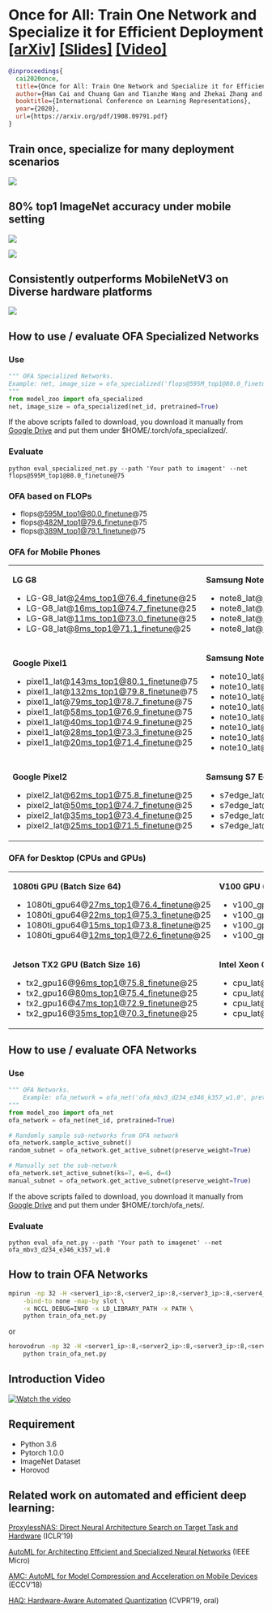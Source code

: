 # Once for All: Train One Network and Specialize it for Efficient Deployment [[arXiv]](https://arxiv.org/abs/1908.09791) [[Slides]](https://hanlab.mit.edu/files/OnceForAll/OFA%20Slides.pdf) [[Video]](https://youtu.be/a_OeT8MXzWI)
```BibTex
@inproceedings{
  cai2020once,
  title={Once for All: Train One Network and Specialize it for Efficient Deployment},
  author={Han Cai and Chuang Gan and Tianzhe Wang and Zhekai Zhang and Song Han},
  booktitle={International Conference on Learning Representations},
  year={2020},
  url={https://arxiv.org/pdf/1908.09791.pdf}
}
```

## Train once, specialize for many deployment scenarios
![](figures/overview.png)

## 80% top1 ImageNet accuracy under mobile setting
![](figures/cnn_imagenet_new.png)

![](figures/imagenet_80_acc.png)

## Consistently outperforms MobileNetV3 on Diverse hardware platforms
![](figures/diverse_hardware.png)

## How to use / evaluate **OFA Specialized Networks** 
### Use
```python
""" OFA Specialized Networks.
Example: net, image_size = ofa_specialized('flops@595M_top1@80.0_finetune@75', pretrained=True)
""" 
from model_zoo import ofa_specialized
net, image_size = ofa_specialized(net_id, pretrained=True)
```
If the above scripts failed to download, you download it manually from [Google Drive](https://drive.google.com/drive/folders/1ez-t_DAHDet2fqe9TZUTJmvrU-AwofAt?usp=sharing) and put them under $HOME/.torch/ofa_specialized/.

### Evaluate

`python eval_specialized_net.py --path 'Your path to imagent' --net flops@595M_top1@80.0_finetune@75 `


### OFA based on FLOPs

* flops@595M_top1@80.0_finetune@75
* flops@482M_top1@79.6_finetune@75
* flops@389M_top1@79.1_finetune@75

### OFA for Mobile Phones

<table align="center">
<tr>
<td>

**LG G8**

* LG-G8_lat@24ms_top1@76.4_finetune@25
* LG-G8_lat@16ms_top1@74.7_finetune@25
* LG-G8_lat@11ms_top1@73.0_finetune@25
* LG-G8_lat@8ms_top1@71.1_finetune@25


</td>
<td>

**Samsung Note8**
* note8_lat@65ms_top1@76.1_finetune@25
* note8_lat@49ms_top1@74.9_finetune@25
* note8_lat@31ms_top1@72.8_finetune@25
* note8_lat@22ms_top1@70.4_finetune@25
</td>
</tr>
<tr>
<td>

**Google Pixel1**

* pixel1_lat@143ms_top1@80.1_finetune@75
* pixel1_lat@132ms_top1@79.8_finetune@75
* pixel1_lat@79ms_top1@78.7_finetune@75
* pixel1_lat@58ms_top1@76.9_finetune@75
* pixel1_lat@40ms_top1@74.9_finetune@25
* pixel1_lat@28ms_top1@73.3_finetune@25
* pixel1_lat@20ms_top1@71.4_finetune@25


</td>
<td>

**Samsung Note10**

* note10_lat@64ms_top1@80.2_finetune@75
* note10_lat@50ms_top1@79.7_finetune@75
* note10_lat@41ms_top1@79.3_finetune@75
* note10_lat@30ms_top1@78.4_finetune@75
* note10_lat@22ms_top1@76.6_finetune@25
* note10_lat@16ms_top1@75.5_finetune@25
* note10_lat@11ms_top1@73.6_finetune@25
* note10_lat@8ms_top1@71.4_finetune@25

</td>
</tr>

<tr>
<td>

**Google Pixel2**

* pixel2_lat@62ms_top1@75.8_finetune@25
* pixel2_lat@50ms_top1@74.7_finetune@25
* pixel2_lat@35ms_top1@73.4_finetune@25
* pixel2_lat@25ms_top1@71.5_finetune@25


</td>
<td>

**Samsung S7 Edge**

* s7edge_lat@88ms_top1@76.3_finetune@25
* s7edge_lat@58ms_top1@74.7_finetune@25
* s7edge_lat@41ms_top1@73.1_finetune@25
* s7edge_lat@29ms_top1@70.5_finetune@25 

</td>
</tr>
</table>

### OFA for Desktop (CPUs and GPUs)


<table align="center">
<tr>
<td>

**1080ti GPU (Batch Size 64)**

* 1080ti_gpu64@27ms_top1@76.4_finetune@25
* 1080ti_gpu64@22ms_top1@75.3_finetune@25
* 1080ti_gpu64@15ms_top1@73.8_finetune@25
* 1080ti_gpu64@12ms_top1@72.6_finetune@25

</td>
<td>



**V100 GPU (Batch Size 64)**
* v100_gpu64@11ms_top1@76.1_finetune@25
* v100_gpu64@9ms_top1@75.3_finetune@25
* v100_gpu64@6ms_top1@73.0_finetune@25
* v100_gpu64@5ms_top1@71.6_finetune@25

</td>
</tr>

<tr>
<td>


**Jetson TX2 GPU (Batch Size 16)**

* tx2_gpu16@96ms_top1@75.8_finetune@25
* tx2_gpu16@80ms_top1@75.4_finetune@25
* tx2_gpu16@47ms_top1@72.9_finetune@25
* tx2_gpu16@35ms_top1@70.3_finetune@25

</td>
<td>


**Intel Xeon CPU with MKL-DNN (Batch Size 1)**

* cpu_lat@17ms_top1@75.7_finetune@25
* cpu_lat@15ms_top1@74.6_finetune@25
* cpu_lat@11ms_top1@72.0_finetune@25
* cpu_lat@10ms_top1@71.1_finetune@25

</td>
</tr>

</table>

## How to use / evaluate **OFA Networks**
### Use
```python
""" OFA Networks.
    Example: ofa_network = ofa_net('ofa_mbv3_d234_e346_k357_w1.0', pretrained=True)
""" 
from model_zoo import ofa_net
ofa_network = ofa_net(net_id, pretrained=True)
    
# Randomly sample sub-networks from OFA network
ofa_network.sample_active_subnet()
random_subnet = ofa_network.get_active_subnet(preserve_weight=True)
    
# Manually set the sub-network
ofa_network.set_active_subnet(ks=7, e=6, d=4)
manual_subnet = ofa_network.get_active_subnet(preserve_weight=True)
```
If the above scripts failed to download, you download it manually from [Google Drive](https://drive.google.com/drive/folders/10leLmIiMtaRu4J46KwrBaMydvQt0qFuI?usp=sharing) and put them under $HOME/.torch/ofa_nets/.

### Evaluate

`python eval_ofa_net.py --path 'Your path to imagenet' --net ofa_mbv3_d234_e346_k357_w1.0 `

## How to train **OFA Networks**
```bash
mpirun -np 32 -H <server1_ip>:8,<server2_ip>:8,<server3_ip>:8,<server4_ip>:8 \
    -bind-to none -map-by slot \
    -x NCCL_DEBUG=INFO -x LD_LIBRARY_PATH -x PATH \
    python train_ofa_net.py
```
or 
```bash
horovodrun -np 32 -H <server1_ip>:8,<server2_ip>:8,<server3_ip>:8,<server4_ip>:8 \
    python train_ofa_net.py
```

## Introduction Video

[![Watch the video](figures/video_figure.png)](https://www.youtube.com/watch?v=a_OeT8MXzWI&feature=youtu.be)

## Requirement
* Python 3.6
* Pytorch 1.0.0
* ImageNet Dataset 
* Horovod

## Related work on automated and efficient deep learning:
[ProxylessNAS: Direct Neural Architecture Search on Target Task and Hardware](https://arxiv.org/pdf/1812.00332.pdf) (ICLR’19)

[AutoML for Architecting Efficient and Specialized Neural Networks](https://ieeexplore.ieee.org/abstract/document/8897011) (IEEE Micro)

[AMC: AutoML for Model Compression and Acceleration on Mobile Devices](https://arxiv.org/pdf/1802.03494.pdf) (ECCV’18)

[HAQ: Hardware-Aware Automated Quantization](https://arxiv.org/pdf/1811.08886.pdf)  (CVPR’19, oral)
